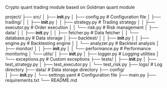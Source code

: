 Crypto quant trading module based on Goldman quant module


project/
├── src/
│   ├── __init__.py
│   ├── config.py           # Configuration file
│   ├── trading/
│   │   ├── __init__.py
│   │   ├── strategy.py     # Trading strategy
│   │   ├── executor.py     # Order execution
│   │   └── risk.py        # Risk management
│   ├── data/
│   │   ├── __init__.py 
│   │   ├── fetcher.py     # Data fetcher
│   │   └── database.py    # Data storage
│   ├── backtest/
│   │   ├── __init__.py
│   │   ├── engine.py      # Backtesting engine
│   │   └── analyzer.py    # Backtest analysis
│   ├── monitor/
│   │   ├── __init__.py
│   │   └── performance.py # Performance monitoring
│   └── utils/
│       ├── __init__.py
│       ├── logger.py      # Logging utilities
│       └── exceptions.py  # Custom exceptions
├── tests/
│   ├── __init__.py
│   ├── test_strategy.py
│   ├── test_executor.py
│   └── test_risk.py
├── logs/                  # Log directory
├── data/                  # Data storage directory
├── config/               
│   ├── __init__.py
│   └── settings.yaml     # Configuration file
├── main.py
├── requirements.txt
└── README.md





